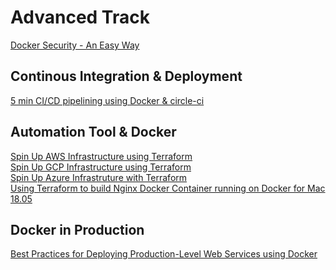 # Advanced Track

[Docker Security - An Easy Way](https://github.com/collabnix/dockerlabs/blob/master/advanced/security/README.md)<br>


## Continous Integration & Deployment

[5 min CI/CD pipelining using Docker & circle-ci](https://github.com/collabnix/dockerlabs/blob/master/advanced/ci-cd/cicd-circleci.md)



## Automation Tool & Docker

[Spin Up AWS Infrastructure using Terraform](https://github.com/collabnix/dockerlabs/blob/master/automation/terraform/aws/README.md)<br>
[Spin Up GCP Infrastructure using Terraform](https://github.com/collabnix/dockerlabs/blob/master/automation/terraform/googlecloud/building-first-instance/first-docker-container/README.md)<br>
[Spin Up Azure Infrastruture with Terraform](https://github.com/collabnix/dockerlabs/tree/master/automation/terraform/azure/README.md)<br>
[Using Terraform to build Nginx Docker Container running on Docker for Mac 18.05](https://github.com/collabnix/dockerlabs/blob/master/advanced/automation/terraform/terraform-mac-nginx.md)

## Docker in Production

[Best Practices for Deploying Production-Level Web Services using Docker](https://github.com/collabnix/dockerlabs/blob/master/advanced/bestpractices/docker-in-production-1.md)
